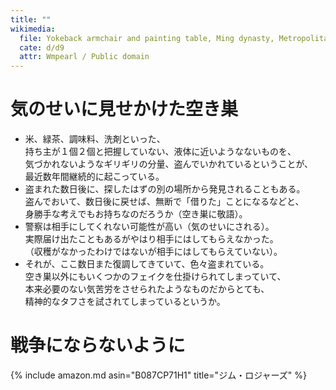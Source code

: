 ```yaml
---
title: ""
wikimedia:
  file: Yokeback armchair and painting table, Ming dynasty, Metropolitan Museum of Art.jpg
  cate: d/d9
  attr: Wmpearl / Public domain
---
```


# 気のせいに見せかけた空き巣

* 米、緑茶、調味料、洗剤といった、  
  持ち主が１個２個と把握していない、液体に近いようなないものを、  
  気づかれないようなギリギリの分量、盗んでいかれているということが、  
  最近数年間継続的に起こっている。
* 盗まれた数日後に、探したはずの別の場所から発見されることもある。  
  盗んでおいて、数日後に戻せば、無断で「借りた」ことになるなどと、  
  身勝手な考えでもお持ちなのだろうか（空き巣に敬語）。
* 警察は相手にしてくれない可能性が高い（気のせいにされる）。  
  実際届け出たこともあるがやはり相手にはしてもらえなかった。  
  （収穫がなかったわけではないが相手にはしてもらえていない）。
* それが、ここ数日また復調してきていて、色々盗まれている。  
  空き巣以外にもいくつかのフェイクを仕掛けられてしまっていて、  
  本来必要のない気苦労をさせられたようなものだからとても、  
  精神的なタフさを試されてしまっているというか。


# 戦争にならないように

{% include amazon.md asin="B087CP71H1" title="ジム・ロジャーズ" %}
